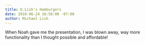 ```yaml
---
title: D.Lish's Hamburgers
date: 2018-06-24 16:58:00 -07:00
author: Michael Lish
---
```


When Noah gave me the presentation, I was blown away, way more functionality than I thought possible and affordable!